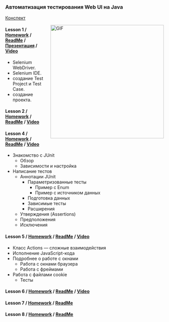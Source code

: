 ### Автоматизация тестирования Web UI на Java
[Конспект](https://docs.google.com/document/d/181muqFNP63lVc-1oviBRtKAPOJxwerF-z5g7w_pDcqk/edit)

<img align="right" alt="GIF" src="https://raw.githubusercontent.com/rahul-jha98/rahul-jha98/main/techstack.gif" width="360px"/>

#### Lesson 1 / [Homework]() / [ReadMe](https://docs.google.com/document/d/1qQQpqAhP8xGnzGrPBHibUkg8CAS1ZKZ3m5uQBN_DXBU/edit#) / [Презентация](https://docs.google.com/presentation/d/1C0SCmIOA3Y5PvG7eLGkWMhBXT_b3wb54HKbG_7_D1pk/edit#slide=id.g9f2439d07b_0_5) / [Video](https://youtu.be/BNUkXyqy5Ao)
- Selenium WebDriver.
- Selenium IDE.
- создание Test Project и Test Case.
- cоздание проекта.

#### Lesson 2 / [Homework]() / [ReadMe](href="/Mybono/-backend-Java/raw/main/%D0%9C%D0%B5%D1%82%D0%BE%D0%B4%D0%B8%D1%87%D0%BA%D0%B0%202.%20%D0%A0%D1%83%D1%87%D0%BD%D0%BE%D0%B5%20%D1%82%D0%B5%D1%81%D1%82%D0%B8%D1%80%D0%BE%D0%B2%D0%B0%D0%BD%D0%B8%D0%B5%20RESTful%20API-%D1%81%D0%B5%D1%80%D0%B2%D0%B8%D1%81%D0%BE%D0%B2%20%D1%81%20%D0%B8%D1%81%D0%BF%D0%BE%D0%BB%D1%8C%D0%B7%D0%BE%D0%B2%D0%B0%D0%BD%D0%B8%D0%B5%D0%BC%20Postman.pdf") / [Video](https://youtu.be/E97o0tY5X7U)

#### Lesson 4 / [Homework]() / [ReadMe](https://docs.google.com/document/d/1kn3o_AsxfAgrJW-g74b_-zaRkSXYXAv2PGlpD4gWR8E/edit) / [Video](https://youtu.be/mgcQdf-zSXE)
- Знакомство с JUnit
    - Обзор
    - Зависимости и настройка
- Написание тестов
    - Аннотации JUnit
        - Параметризованные тесты
            - Пример с Enum
            - Пример с источником данных
        - Подготовка данных
        - Зависимые тесты
        - Расширения
    - Утверждения (Assertions)
    - Предположения
    - Исключения
#### Lesson 5 / [Homework]() / [ReadMe](https://docs.google.com/document/d/1B19u7lSlRF1cuQUdS8ujHUou7Rtg17uMPJC9xb3PnLg/edit) / [Video](https://youtu.be/vfoWMbxE1pc)
- Класс Actions — сложные взаимодействия 
- Исполнение JavaScript-кода 
- Подробнее о работе с окнами
  - Работа с окнами браузера
  - Работа с фреймами
- Работа с файлами cookie
  - Тесты

#### Lesson 6 / [Homework]() / [ReadMe](https://docs.google.com/document/d/1r_qsHO2x9I5pXyqbr-WH8qYSDak71oxTRMBqOIvvu7A/edit) / [Video](https://youtu.be/wBATJwzUn8c) 
#### Lesson 7 / [Homework]() / [ReadMe]()
#### Lesson 8 / [Homework]() / [ReadMe]()







